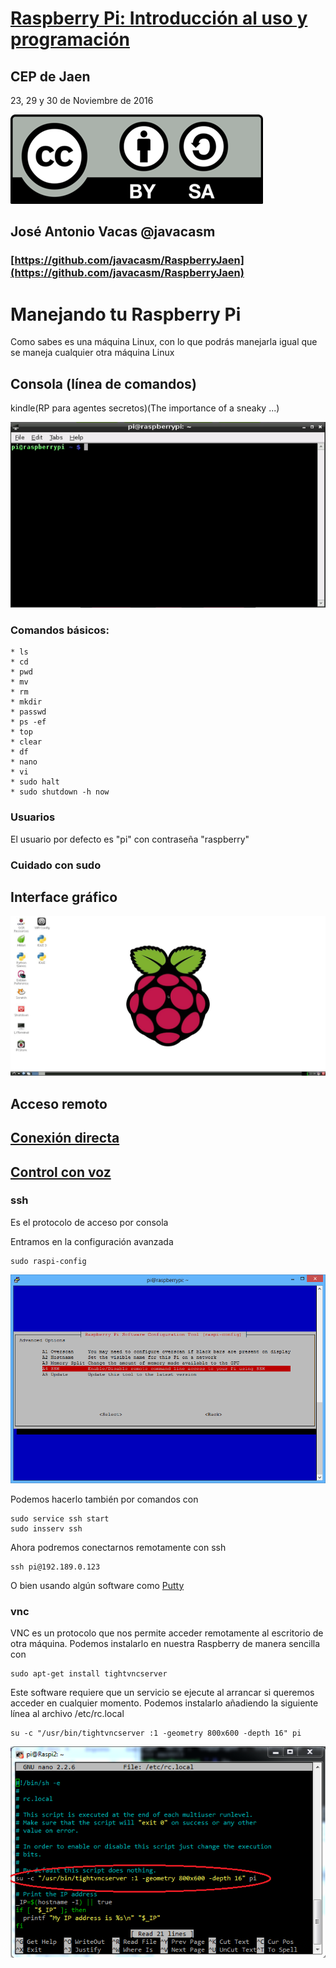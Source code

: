 # [Raspberry Pi: Introducción al uso y programación](http://www.juntadeandalucia.es/educacion/portals/web/cep-jaen/index.php/es-ES/formacion/convocatorias/771-abierto-plazo-de-inscripcion-a-la-actividad-raspberry-pi-introduccion-al-uso-y-programacion-162319ge102)

## CEP de Jaen

23, 29 y 30 de Noviembre de 2016

![CC](./images/Licencia_CC.png)
## José Antonio Vacas  @javacasm

### [https://github.com/javacasm/RaspberryJaen](https://github.com/javacasm/RaspberryJaen)

# Manejando tu Raspberry Pi

Como sabes es una máquina Linux, con lo que podrás manejarla igual que se maneja cualquier otra máquina Linux



## Consola (línea de comandos)

kindle(RP para agentes secretos)(The importance of a sneaky ...)

![console](./images/console.png)

### Comandos básicos:

	* ls
	* cd
	* pwd
	* mv
	* rm
	* mkdir
	* passwd
	* ps -ef
	* top
	* clear
	* df
	* nano
	* vi
	* sudo halt
	* sudo shutdown -h now

### Usuarios

El usuario por defecto es "pi" con contraseña "raspberry"

### Cuidado con sudo

## Interface gráfico

![statx](./images/raspX.png)

## Acceso remoto

## [Conexión directa](./conexionDirecta.md)

## [Control con voz](./controlVoz.md)

### ssh

Es el protocolo de acceso por consola

Entramos en la configuración avanzada

	sudo raspi-config

![ssh](./images/ssh.png)

Podemos hacerlo también por comandos con

	sudo service ssh start
	sudo insserv ssh

Ahora podremos conectarnos remotamente con ssh

	ssh pi@192.189.0.123

O bien usando algún software como [Putty](http://www.chiark.greenend.org.uk/~sgtatham/putty/download.html)


### vnc

VNC es un protocolo que nos permite acceder remotamente al escritorio de otra máquina. Podemos instalarlo en nuestra Raspberry de manera sencilla con

	sudo apt-get install tightvncserver

Este software requiere que un servicio se ejecute al arrancar si queremos acceder en cualquier momento. Podemos instalarlo añadiendo la siguiente línea al archivo /etc/rc.local


	su -c "/usr/bin/tightvncserver :1 -geometry 800x600 -depth 16" pi

![vnc](./images/vnc.png)

